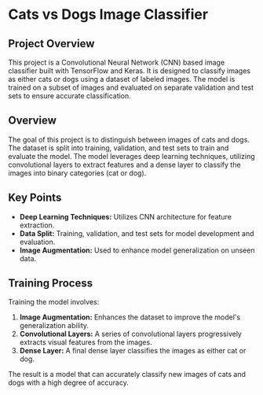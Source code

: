 # Cats vs Dogs Image Classifier

## Project Overview
This project is a Convolutional Neural Network (CNN) based image classifier built with TensorFlow and Keras. It is designed to classify images as either cats or dogs using a dataset of labeled images. The model is trained on a subset of images and evaluated on separate validation and test sets to ensure accurate classification.

## Overview
The goal of this project is to distinguish between images of cats and dogs. The dataset is split into training, validation, and test sets to train and evaluate the model. The model leverages deep learning techniques, utilizing convolutional layers to extract features and a dense layer to classify the images into binary categories (cat or dog).

## Key Points
- **Deep Learning Techniques:** Utilizes CNN architecture for feature extraction.
- **Data Split:** Training, validation, and test sets for model development and evaluation.
- **Image Augmentation:** Used to enhance model generalization on unseen data.

## Training Process
Training the model involves:

1. **Image Augmentation:** Enhances the dataset to improve the model's generalization ability.
2. **Convolutional Layers:** A series of convolutional layers progressively extracts visual features from the images.
3. **Dense Layer:** A final dense layer classifies the images as either cat or dog.

The result is a model that can accurately classify new images of cats and dogs with a high degree of accuracy.
